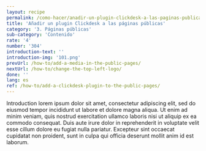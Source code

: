 ```yaml
---
layout: recipe
permalink: /como-hacer/anadir-un-plugin-clickdesk-a-las-paginas-publicas/
title: 'Añadir un plugin Clickdesk a las páginas públicas'
category: '3. Páginas públicas'
sub-category: 'Contenido'
rate: '4'
number: '304'
introduction-text: ''
introduction-img: '101.png'
prevUrl: /how-to/add-a-media-in-the-public-pages/
nextUrl: /how-to/change-the-top-left-logo/
done: ''
lang: es
ref: /how-to/add-a-clickdesk-plugin-to-the-public-pages/
---
```


Introduction lorem ipsum dolor sit amet, consectetur adipiscing elit, sed do eiusmod tempor incididunt ut labore et dolore magna aliqua. Ut enim ad minim veniam, quis nostrud exercitation ullamco laboris nisi ut aliquip ex ea commodo consequat. Duis aute irure dolor in reprehenderit in voluptate velit esse cillum dolore eu fugiat nulla pariatur. Excepteur sint occaecat cupidatat non proident, sunt in culpa qui officia deserunt mollit anim id est laborum.

